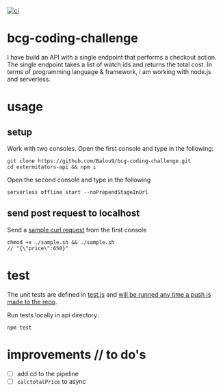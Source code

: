 [![ci](https://github.com/Balou9/bcg-coding-challenge/workflows/ci/badge.svg)](https://github.com/Balou9/bcg-coding-challenge/actions)

# bcg-coding-challenge
I have build an API with a single endpoint that performs a
checkout action. The single endpoint takes a list of watch ids and returns the total cost. In terms of programming language & framework, i am working with node.js and serverless.

# usage
## setup
Work with two consoles.
Open the first console and type in the following:
```
git clone https://github.com/Balou9/bcg-coding-challenge.git  
cd extermitators-api && npm i  
```
Open the second console and type in the following

```
serverless offline start --noPrependStageInUrl
```

## send post request to localhost
Send a [sample curl request](https://github.com/Balou9/bcg-coding-challenge/blob/main/extermitators-api/sample.sh) from the first console

```
chmod +x ./sample.sh && ./sample.sh
// "{\"price\":650}"

```

# test
The unit tests are defined in [test.js](https://github.com/Balou9/bcg-coding-challenge/blob/main/extermitators-api/test.js) and [will be runned any time a push is made to the repo](https://github.com/Balou9/bcg-coding-challenge/blob/main/.github/workflows/ci.yml#L3).


Run tests locally in api directory:
```
npm test
```

# improvements // to do's

- [ ] add cd to the pipeline
- [ ] `calctotalPrice` to async

